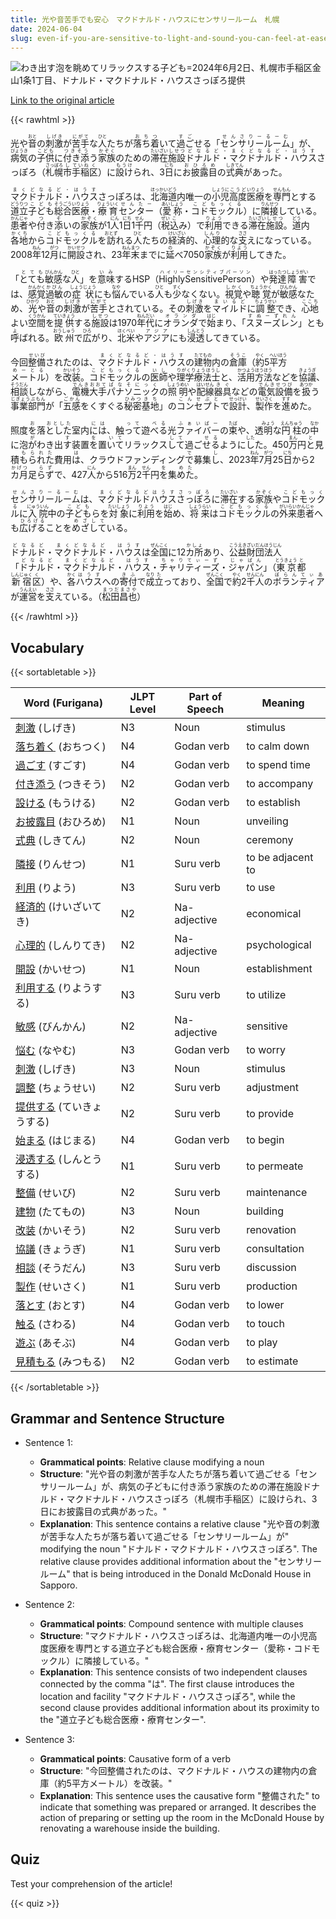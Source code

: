 ```yaml
---
title: 光や音苦手でも安心　マクドナルド・ハウスにセンサリールーム　札幌
date: 2024-06-04
slug: even-if-you-are-sensitive-to-light-and-sound-you-can-feel-at-ease-in-the-mcdonald-s-house-sensory-room-in-sapporo
---
```


![わき出す泡を眺めてリラックスする子ども=2024年6月2日、札幌市手稲区金山1条1丁目、ドナルド・マクドナルド・ハウスさっぽろ提供](https://www.asahicom.jp/imgopt/img/c40055b942/comm_L/AS20240603003814.jpg "わき出す泡を眺めてリラックスする子ども=2024年6月2日、札幌市手稲区金山1条1丁目、ドナルド・マクドナルド・ハウスさっぽろ提供")

[Link to the original article](https://asahi.com/articles/ASS633D11S63IIPE002M.html?iref=pc_edu_top__n)

{{< rawhtml >}}
<p>光や<ruby>音<rt>おと</rt></ruby>の<ruby>刺激<rt>しげき</rt></ruby>が<ruby>苦手<rt>にがて</rt></ruby>な<ruby>人<rt>ひと</rt></ruby>たちが<ruby>落ち着<rt>おちつ</rt></ruby>いて<ruby>過ご<rt>すご</rt></ruby>せる「<ruby>センサリールーム<rt>せんさりーるーむ</rt></ruby>」が、<ruby>病気<rt>びょうき</rt></ruby>の<ruby>子供<rt>こども</rt></ruby>に<ruby>付き添<rt>つきそう</rt></ruby>う<ruby>家族<rt>かぞく</rt></ruby>のための<ruby>滞在<rt>たいざい</rt></ruby><ruby>施設<rt>しせつ</rt></ruby><ruby>ドナルド・マクドナルド・ハウス<rt>どなるど・まくどなるど・はうす</rt></ruby>さっぽろ（<ruby>札幌<rt>さっぽろ</rt></ruby><ruby>市<rt>し</rt></ruby><ruby>手稲<rt>ていね</rt></ruby><ruby>区<rt>く</rt></ruby>）に<ruby>設け<rt>もうけ</rt></ruby>られ、3<ruby>日<rt>にち</rt></ruby>に<ruby>お披露目<rt>おひろめ</rt></ruby>の<ruby>式典<rt>しきてん</rt></ruby>があった。</p>

<p><ruby>マクドナルド・ハウス<rt>まくどなるど・はうす</rt></ruby>さっぽろは、<ruby>北海道<rt>ほっかいどう</rt></ruby>内唯一の<ruby>小児<rt>しょうに</rt></ruby><ruby>高度<rt>こうど</rt></ruby><ruby>医療<rt>いりょう</rt></ruby>を<ruby>専門<rt>せんもん</rt></ruby>とする<ruby>道立<rt>どうりつ</rt></ruby><ruby>子ども<rt>こども</rt></ruby><ruby>総合<rt>そうごう</rt></ruby><ruby>医療<rt>いりょう</rt></ruby>・<ruby>療育<rt>りょういく</rt></ruby><ruby>センター<rt>せんたー</rt></ruby>（<ruby>愛称<rt>あいしょう</rt></ruby>・<ruby>コドモックル<rt>こどもっくる</rt></ruby>）に<ruby>隣接<rt>りんせつ</rt></ruby>している。<ruby>患者<rt>かんじゃ</rt></ruby>や<ruby>付<rt>つ</rt></ruby>き<ruby>添<rt>そ</rt></ruby>いの<ruby>家族<rt>かぞく</rt></ruby>が1<ruby>人<rt>にん</rt></ruby>1<ruby>日<rt>にち</rt></ruby>1<ruby>千<rt>せん</rt></ruby>円（<ruby>税<rt>ぜい</rt></ruby><ruby>込<rt>こ</rt></ruby>み）で<ruby>利用<rt>りよう</rt></ruby>できる<ruby>滞在<rt>たいざい</rt></ruby><ruby>施設<rt>しせつ</rt></ruby>。<ruby>道<rt>どう</rt></ruby>内<ruby>各地<rt>かくち</rt></ruby>から<ruby>コドモックル<rt>こどもっくる</rt></ruby>を<ruby>訪<rt>おとず</rt></ruby>れる<ruby>人<rt>ひと</rt></ruby>たちの<ruby>経済<rt>けいざい</rt></ruby>的、<ruby>心理<rt>しんり</rt></ruby>的な<ruby>支<rt>ささ</rt></ruby>えになっている。2008<ruby>年<rt>ねん</rt></ruby>12<ruby>月<rt>がつ</rt></ruby>に<ruby>開設<rt>かいせつ</rt></ruby>され、23<ruby>年末<rt>ねんまつ</rt></ruby>までに<ruby>延<rt>の</rt></ruby>べ7050<ruby>家族<rt>かぞく</rt></ruby>が<ruby>利用<rt>りよう</rt></ruby>してきた。</p>

<p>「<ruby>とても<rt>とても</rt></ruby><ruby>敏感<rt>びんかん</rt></ruby>な<ruby>人<rt>ひと</rt></ruby>」を<ruby>意味<rt>いみ</rt></ruby>するHSP（<ruby>HighlySensitivePerson<rt>ハイリーセンシティブパーソン</rt></ruby>）や<ruby>発達<rt>はったつ</rt></ruby><ruby>障害<rt>しょうがい</rt></ruby>では、<ruby>感覚<rt>かんかく</rt></ruby><ruby>過敏<rt>かびん</rt></ruby>の<ruby>症状<rt>しょうじょう</rt></ruby>にも<ruby>悩<rt>なや</rt></ruby>んでいる<ruby>人<rt>ひと</rt></ruby>も<ruby>少<rt>すく</rt></ruby>なくない。<ruby>視覚<rt>しかく</rt></ruby>や<ruby>聴覚<rt>ちょうかく</rt></ruby>が<ruby>敏感<rt>びんかん</rt></ruby>なため、<ruby>光<rt>ひかり</rt></ruby>や<ruby>音<rt>おと</rt></ruby>の<ruby>刺激<rt>しげき</rt></ruby>が<ruby>苦手<rt>にがて</rt></ruby>とされている。その<ruby>刺激<rt>しげき</rt></ruby>を<ruby>マイルド<rt>まいるど</rt></ruby>に<ruby>調整<rt>ちょうせい</rt></ruby>でき、<ruby>心地<rt>ここち</rt></ruby>よい<ruby>空間<rt>くうかん</rt></ruby>を<ruby>提供<rt>ていきょう</rt></ruby>する<ruby>施設<rt>しせつ</rt></ruby>は1970<ruby>年代<rt>ねんだい</rt></ruby>に<ruby>オランダ<rt>オランダ</rt></ruby>で<ruby>始<rt>はじ</rt></ruby>まり、「<ruby>スヌーズレン<rt>すぬーずれん</rt></ruby>」とも<ruby>呼<rt>よ</rt></ruby>ばれる。<ruby>欧州<rt>おうしゅう</rt></ruby>で<ruby>広<rt>ひろ</rt></ruby>がり、<ruby>北米<rt>ほくべい</rt></ruby>や<ruby>アジア<rt>アジア</rt></ruby>にも<ruby>浸透<rt>しんとう</rt></ruby>してきている。</p>

<p>今回<ruby>整備<rt>せいび</rt></ruby>されたのは、<ruby>マクドナルド・ハウス<rt>まくどなるど・はうす</rt></ruby>の<ruby>建物<rt>たてもの</rt></ruby>内の<ruby>倉庫<rt>そうこ</rt></ruby>（<ruby>約<rt>やく</rt></ruby>5<ruby>平方<rt>へいほう</rt></ruby><ruby>メートル<rt>めーとる</rt></ruby>）を<ruby>改装<rt>かいそう</rt></ruby>。<ruby>コドモックル<rt>こどもっくる</rt></ruby>の<ruby>医師<rt>いし</rt></ruby>や<ruby>理学療法士<rt>りがくりょうほうし</rt></ruby>と、<ruby>活用<rt>かつよう</rt></ruby><ruby>方法<rt>ほうほう</rt></ruby>などを<ruby>協議<rt>きょうぎ</rt></ruby>、<ruby>相談<rt>そうだん</rt></ruby>しながら、<ruby>電機<rt>でんき</rt></ruby><ruby>大手<rt>おおて</rt></ruby><ruby>パナソニック<rt>ぱなそにっく</rt></ruby>の<ruby>照明<rt>しょうめい</rt></ruby>や<ruby>配線<rt>はいせん</rt></ruby><ruby>器具<rt>きぐ</rt></ruby>などの<ruby>電気<rt>でんき</rt></ruby><ruby>設備<rt>せつび</rt></ruby>を<ruby>扱<rt>あつか</rt></ruby>う<ruby>事業部門<rt>じぎょうぶもん</rt></ruby>が「<ruby>五感<rt>ごかん</rt></ruby>をくすぐる<ruby>秘密<rt>ひみつ</rt></ruby><ruby>基地<rt>きち</rt></ruby>」の<ruby>コンセプト<rt>こんせぷと</rt></ruby>で<ruby>設計<rt>せっけい</rt></ruby>、<ruby>製作<rt>せいさく</rt></ruby>を<ruby>進<rt>すす</rt></ruby>めた。</p>

<p>照度<ruby>を<rt>お</rt></ruby>落<ruby>とした<rt>おとした</rt></ruby>室内<ruby>には<rt>には</rt></ruby>、触<ruby>って<rt>って</rt></ruby>遊<ruby>べる<rt>べる</rt></ruby>光<ruby>ファイバー<rt>ふぁいばー</rt></ruby>の<ruby>束<rt>たば</rt></ruby>や、透<ruby>明<rt>みょう</rt></ruby>な<ruby>円柱<rt>えんちゅう</rt></ruby>の<ruby>中<rt>なか</rt></ruby>に泡<ruby>が<rt>が</rt></ruby>わき出<ruby>す<rt>す</rt></ruby>装置<ruby>を<rt>を</rt></ruby>置<ruby>いて<rt>いて</rt></ruby>リラックス<ruby>して<rt>して</rt></ruby>過ご<ruby>せる<rt>せる</rt></ruby>ように<ruby>し<rt>した</rt></ruby>た。450<ruby>万<rt>まん</rt></ruby>円<ruby>と<rt>と</rt></ruby>見積<ruby>もられた<rt>もられた</rt></ruby>費用<ruby>は<rt>は</rt></ruby>、クラウドファンディング<ruby>で<rt>で</rt></ruby>募集<ruby>し<rt>し</rt></ruby>、2023<ruby>年<rt>ねん</rt></ruby>7<ruby>月<rt>がつ</rt></ruby>25<ruby>日<rt>にち</rt></ruby>から2<ruby>カ月<rt>かげつ</rt></ruby>足<ruby>らず<rt>らず</rt></ruby>で、427<ruby>人<rt>にん</rt></ruby>から516<ruby>万<rt>まん</rt></ruby>2<ruby>千<rt>せん</rt></ruby>円<ruby>を<rt>を</rt></ruby>集<ruby>めた<rt>めた</rt></ruby>。</p>

<p><ruby>センサリールーム<rt>せんさりーるーむ</rt></ruby>は、<ruby>マクドナルドハウス<rt>まくどなるどはうす</rt></ruby><ruby>さっぽろ<rt>さっぽろ</rt></ruby>に<ruby>滞在<rt>たいざい</rt></ruby>する<ruby>家族<rt>かぞく</rt></ruby>や<ruby>コドモックル<rt>こどもっくる</rt></ruby>に<ruby>入院<rt>にゅういん</rt></ruby>中の<ruby>子ども<rt>こども</rt></ruby>らを<ruby>対象<rt>たいしょう</rt></ruby>に<ruby>利用<rt>りよう</rt></ruby>を<ruby>始<rt>はじ</rt></ruby>め、<ruby>将来<rt>しょうらい</rt></ruby>は<ruby>コドモックル<rt>こどもっくる</rt></ruby>の<ruby>外来<rt>がいらい</rt></ruby><ruby>患者<rt>かんじゃ</rt></ruby>へも<ruby>広げる<rt>ひろげる</rt></ruby>ことを<ruby>めざして<rt>めざして</rt></ruby>いる。</p>

<p><ruby>ドナルド<rt>どなるど</rt></ruby>・<ruby>マクドナルド<rt>まくどなるど</rt></ruby>・<ruby>ハウス<rt>はうす</rt></ruby>は<ruby>全国<rt>ぜんこく</rt></ruby>に12<ruby>カ所<rt>かしょ</rt></ruby>あり、<ruby>公益<rt>こうえき</rt></ruby><ruby>財団<rt>ざいだん</rt></ruby><ruby>法人<rt>ほうじん</rt></ruby>「<ruby>ドナルド<rt>どなるど</rt></ruby>・<ruby>マクドナルド<rt>まくどなるど</rt></ruby>・<ruby>ハウス<rt>はうす</rt></ruby>・<ruby>チャリティーズ<rt>ちゃりてぃーず</rt></ruby>・<ruby>ジャパン<rt>じゃぱん</rt></ruby>」（<ruby>東京<rt>とうきょう</rt></ruby><ruby>都<rt>と</rt></ruby><ruby>新宿<rt>しんじゅく</rt></ruby><ruby>区<rt>く</rt></ruby>）や、<ruby>各<rt>かく</rt></ruby><ruby>ハウス<rt>はうす</rt></ruby>への<ruby>寄付<rt>きふ</rt></ruby>で<ruby>成<rt>なり</rt></ruby><ruby>立<rt>た</rt></ruby>っており、<ruby>全国<rt>ぜんこく</rt></ruby>で<ruby>約<rt>やく</rt></ruby>2<ruby>千<rt>せん</rt></ruby><ruby>人<rt>にん</rt></ruby>の<ruby>ボランティア<rt>ぼらんてぃあ</rt></ruby>が<ruby>運営<rt>うんえい</rt></ruby>を<ruby>支<rt>ささ</rt></ruby>えている。（<ruby>松田<rt>まつだ</rt></ruby><ruby>昌也<rt>まさや</rt></ruby>）</p>
{{< /rawhtml >}}

## Vocabulary


{{< sortabletable >}}

| Word (Furigana) | JLPT Level | Part of Speech | Meaning |
|-----------------|------------|---------------|---------|
|[刺激](https://jisho.org/search/%E5%88%BA%E6%BF%80) (しげき)| N3 | Noun | stimulus |
|[落ち着く](https://jisho.org/search/%E8%90%BD%E3%81%A1%E7%9D%80%E3%81%8F) (おちつく)| N4 | Godan verb | to calm down |
|[過ごす](https://jisho.org/search/%E9%81%8E%E3%81%94%E3%81%99) (すごす)| N4 | Godan verb | to spend time |
|[付き添う](https://jisho.org/search/%E4%BB%98%E3%81%8D%E6%B7%BB%E3%81%86) (つきそう)| N2 | Godan verb | to accompany |
|[設ける](https://jisho.org/search/%E8%A8%AD%E3%81%91%E3%82%8B) (もうける)| N2 | Godan verb | to establish |
|[お披露目](https://jisho.org/search/%E3%81%8A%E6%8A%AB%E9%9C%B2%E7%9B%AE) (おひろめ)| N1 | Noun | unveiling |
|[式典](https://jisho.org/search/%E5%BC%8F%E5%85%B8) (しきてん)| N2 | Noun | ceremony |
|[隣接](https://jisho.org/search/%E9%9A%A3%E6%8E%A5) (りんせつ)| N1 | Suru verb | to be adjacent to |
|[利用](https://jisho.org/search/%E5%88%A9%E7%94%A8) (りよう)| N3 | Suru verb | to use |
|[経済的](https://jisho.org/search/%E7%B5%8C%E6%B8%88%E7%9A%84) (けいざいてき)| N2 | Na-adjective | economical |
|[心理的](https://jisho.org/search/%E5%BF%83%E7%90%86%E7%9A%84) (しんりてき)| N2 | Na-adjective | psychological |
|[開設](https://jisho.org/search/%E9%96%8B%E8%A8%AD) (かいせつ)| N1 | Noun | establishment |
|[利用する](https://jisho.org/search/%E5%88%A9%E7%94%A8%E3%81%99%E3%82%8B) (りようする)| N3 | Suru verb | to utilize |
|[敏感](https://jisho.org/search/%E6%95%8F%E6%84%9F) (びんかん)| N2 | Na-adjective | sensitive |
|[悩む](https://jisho.org/search/%E6%82%A9%E3%82%80) (なやむ)| N3 | Godan verb | to worry |
|[刺激](https://jisho.org/search/%E5%88%BA%E6%BF%80) (しげき)| N3 | Noun | stimulus |
|[調整](https://jisho.org/search/%E8%AA%BF%E6%95%B4) (ちょうせい)| N2 | Suru verb | adjustment |
|[提供する](https://jisho.org/search/%E6%8F%90%E4%BE%9B%E3%81%99%E3%82%8B) (ていきょうする)| N2 | Suru verb | to provide |
|[始まる](https://jisho.org/search/%E5%A7%8B%E3%81%BE%E3%82%8B) (はじまる)| N4 | Godan verb | to begin |
|[浸透する](https://jisho.org/search/%E6%B5%B8%E9%80%8F%E3%81%99%E3%82%8B) (しんとうする)| N1 | Suru verb | to permeate |
|[整備](https://jisho.org/search/%E6%95%B4%E5%82%99) (せいび)| N2 | Suru verb | maintenance |
|[建物](https://jisho.org/search/%E5%BB%BA%E7%89%A9) (たてもの)| N3 | Noun | building |
|[改装](https://jisho.org/search/%E6%94%B9%E8%A3%85) (かいそう)| N2 | Suru verb | renovation |
|[協議](https://jisho.org/search/%E5%8D%94%E8%AD%B0) (きょうぎ)| N1 | Suru verb | consultation |
|[相談](https://jisho.org/search/%E7%9B%B8%E8%AB%87) (そうだん)| N3 | Suru verb | discussion |
|[製作](https://jisho.org/search/%E8%A3%BD%E4%BD%9C) (せいさく)| N1 | Suru verb | production |
|[落とす](https://jisho.org/search/%E8%90%BD%E3%81%A8%E3%81%99) (おとす)| N4 | Godan verb | to lower |
|[触る](https://jisho.org/search/%E8%A7%A6%E3%82%8B) (さわる)| N4 | Godan verb | to touch |
|[遊ぶ](https://jisho.org/search/%E9%81%8A%E3%81%B6) (あそぶ)| N4 | Godan verb | to play |
|[見積もる](https://jisho.org/search/%E8%A6%8B%E7%A9%8D%E3%82%82%E3%82%8B) (みつもる)| N2 | Godan verb | to estimate |

{{< /sortabletable >}}


## Grammar and Sentence Structure

- Sentence 1:
  - **Grammatical points**: Relative clause modifying a noun
  - **Structure**: "光や音の刺激が苦手な人たちが落ち着いて過ごせる「センサリールーム」が、病気の子どもに付き添う家族のための滞在施設ドナルド・マクドナルド・ハウスさっぽろ（札幌市手稲区）に設けられ、3日にお披露目の式典があった。"
  - **Explanation**: This sentence contains a relative clause "光や音の刺激が苦手な人たちが落ち着いて過ごせる「センサリールーム」が" modifying the noun "ドナルド・マクドナルド・ハウスさっぽろ". The relative clause provides additional information about the "センサリールーム" that is being introduced in the Donald McDonald House in Sapporo.

- Sentence 2:
  - **Grammatical points**: Compound sentence with multiple clauses
  - **Structure**: "マクドナルド・ハウスさっぽろは、北海道内唯一の小児高度医療を専門とする道立子ども総合医療・療育センター（愛称・コドモックル）に隣接している。"
  - **Explanation**: This sentence consists of two independent clauses connected by the comma "は". The first clause introduces the location and facility "マクドナルド・ハウスさっぽろ", while the second clause provides additional information about its proximity to the "道立子ども総合医療・療育センター".

- Sentence 3:
  - **Grammatical points**: Causative form of a verb
  - **Structure**: "今回整備されたのは、マクドナルド・ハウスの建物内の倉庫（約5平方メートル）を改装。"
  - **Explanation**: This sentence uses the causative form "整備された" to indicate that something was prepared or arranged. It describes the action of preparing or setting up the room in the McDonald House by renovating a warehouse inside the building.

## Quiz

Test your comprehension of the article!

{{< quiz >}}